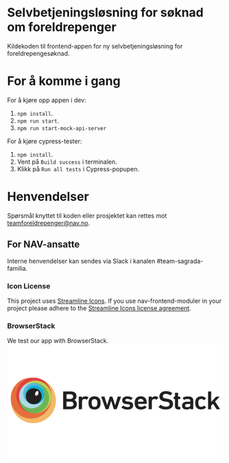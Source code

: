 # Selvbetjeningsløsning for søknad om foreldrepenger

Kildekoden til frontend-appen for ny selvbetjeningsløsning for
foreldrepengesøknad.

# For å komme i gang

For å kjøre opp appen i dev:

1.  `npm install`.
2.  `npm run start`.
3.  `npm run start-mock-api-server`

For å kjøre cypress-tester:

1.  `npm install`.
2.  Vent på `Build success` i terminalen.
3.  Klikk på `Run all tests` i Cypress-popupen.

# Henvendelser

Spørsmål knyttet til koden eller prosjektet kan rettes mot teamforeldrepenger@nav.no.

## For NAV-ansatte

Interne henvendelser kan sendes via Slack i kanalen #team-sagrada-familia.

### Icon License

This project uses [Streamline Icons](http://www.streamlineicons.com/). If you use nav-frontend-moduler in your project please adhere to the [Streamline Icons license agreement](http://www.streamlineicons.com/license.html).

### BrowserStack

We test our app with BrowserStack.
[![BrowserStack logo](./browserstack-logo-600x315.png)](https://www.browserstack.com/)
